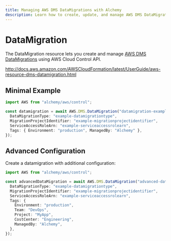 ```yaml
---
title: Managing AWS DMS DataMigrations with Alchemy
description: Learn how to create, update, and manage AWS DMS DataMigrations using Alchemy Cloud Control.
---
```


# DataMigration

The DataMigration resource lets you create and manage [AWS DMS DataMigrations](https://docs.aws.amazon.com/dms/latest/userguide/) using AWS Cloud Control API.

http://docs.aws.amazon.com/AWSCloudFormation/latest/UserGuide/aws-resource-dms-datamigration.html

## Minimal Example

```ts
import AWS from "alchemy/aws/control";

const datamigration = await AWS.DMS.DataMigration("datamigration-example", {
  DataMigrationType: "example-datamigrationtype",
  MigrationProjectIdentifier: "example-migrationprojectidentifier",
  ServiceAccessRoleArn: "example-serviceaccessrolearn",
  Tags: { Environment: "production", ManagedBy: "Alchemy" },
});
```

## Advanced Configuration

Create a datamigration with additional configuration:

```ts
import AWS from "alchemy/aws/control";

const advancedDataMigration = await AWS.DMS.DataMigration("advanced-datamigration", {
  DataMigrationType: "example-datamigrationtype",
  MigrationProjectIdentifier: "example-migrationprojectidentifier",
  ServiceAccessRoleArn: "example-serviceaccessrolearn",
  Tags: {
    Environment: "production",
    Team: "DevOps",
    Project: "MyApp",
    CostCenter: "Engineering",
    ManagedBy: "Alchemy",
  },
});
```

